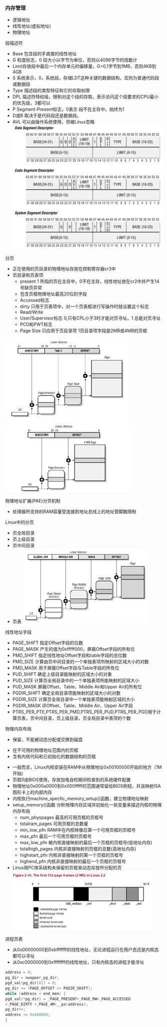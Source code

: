 ### 内存管理
>
* 逻辑地址
* 线性地址(虚拟地址)
* 物理地址
>

段描述符
>
* Base 包含段的手直接的线性地址
* G    粒度标志，0 段大小以字节为单位，否则以4096字节的倍数计
* Limit存放段中最后一个内存单元的偏移量，G=0,1字节到1MB，否则4KB到4GB
* S    系统表示，0，系统段，存储LDT这种关键的数据结构，否则为普通代码段或数据段
* Type 描述段的类型特征和它的存取权限
* DPL  描述符特权级，限制对这个段的存取，表示访问这个段要求的CPU最小的优先级，3都可以
* P    Segment-Present标志，0表示 段不在主存中，始终为1
* D或B 取决于是代码段还是数据段。
* AVL  可以由操作系统使用，但被Linux忽略 
![segment](../image/ldt.png)
>

分页
>
* 正在使用的页目录的物理地址存放在控制寄存器cr3中
* 页目录和页表项
  - present 1 所指的页在主存中，0不在主存，线性地址放在cr2中并产生14号缺页异常
  - 包含页框物理地址最高20位的字段
  - Accessed标志
  - dirty 只用于页表项中，对一个页表框进行写操作时就设置这个标志
  - Read/Write
  - User/Supervisor标志 0,只有CPL小于3时才能对页寻址，1 总能对页寻址
  - PCD和PWT标志
  - Page Size 只应用于页目录项 1页目录项字段是2MB或4MB的页框
>

![分页](../image/fy.png)
![扩展分页](../image/etpg.png)

物理地址扩展(PAE)分页机制
>
* 处理器所支持的RAM容量受连接到地址总线上的地址管脚数限制
>

Linux中的分页
>
* 页全局目录
* 页上级目录
* 页中间目录
* 页表
![Linux Page](../image/lpg.png)
>

线性地址字段
>
* PAGE_SHIFT 指定Offset字段的位数
* PAGE_MASK 产生的值为0xfffff000，屏蔽Offset字段的所有位
* PMD_SHIFT 指定线性地址Offset字段和table字段的总位数
* PMD_SIZE 计算由页中间目录的一个单独表项所映射的区域大小的对数
* PMD_MASK 用于屏蔽Offset字段与Table字段的所有位
* PUD_SHIFT 确定上级目录能映射的区域大小的对象
* PUD_SIZE 计算页全局目录中的一个单独表项所能映射的区域大小
* PUD_MASK 屏蔽Offset、Table、Middle Air和Upper Air的所有位
* PGDIR_SHIFT 确定全局目录项能映射的区域大小的对数
* PGDIR_SIZE 计算页全局目录中一个单独表项能映射区域的大小
* PGDIR_MASK 评Offset、Table、Middle Air、Upper Air字段
* PTRS_PER_PTE,PTRS_PER_PMD,PTRS_PER_PUD,PTRS_PER_PGD用于计算页表，页中间目录，页上级目录，页全局目录中表项的个数
>

物理内存布局
>
* 保留，不能被动态分配或交换到磁盘
 - 在不可用的物理地址范围内的页框
 - 含有内核代码和已初始化的数据结构的页框
* 一般而言，Linux内核安装在RAM中从物理地址0x00100000开始的地方（1M 开始)
* 页框0由BIOS使用，存放加电自检期间检查到的系统硬件配置
* 物理地址0x000a0000到0x000fffff的范围通常留给BIOS例程，并且映射ISA图形卡上的内部内存
* 内核执行machine_specfic_memory_setup()函数，建立物理地址映射
* setup_memory()函数 分析物理内存区域并初始化一些变量来描述内核的物理内存布局
  - num_physpages 最高的可用页框的页框号
  - totalram_pages 可用页框的总数量
  - min_low_pfn RAM中在内核映像后第一个可用页框的页框号
  - max_pfn 最后一个可用页框的页框号
  - max_low_pfn 被内核直接映射的最后一个页框的页框号(低地址内存)
  - totalhigh_pages 内核非直接映射的页框的总数(高地址内存)
  - highstart_pfn 内核非直接映射的第一个页框的页框号
  - highend_pfn 内核非直接映射的最后一个页框的页框号
* Linux用PC体系结构未保留的页框来动态存放所分配的页
![kernal](../image/kernal.png)
>

进程页表
>
* 从0x00000000到0xbfffffff的线性地址，无论进程运行在用户态还是内核态都可以寻址
* 从0xc0000000到0xffffffff的线性地址，只有内核态的进程才能寻址

```c
address = 0;
pg_dir = swapper_pg_dir;
pgd_val(pg_dir[0]) = 0;
pg_dir += (PAGE_OFFSET >> PGDIR_SHIFT);
while (address < end_mem) {
pgd_val(*pg_dir) = _PAGE_PRESENT+_PAGE_RW+_PAGE_ACCESSED
+_PAGE_DIRTY +_PAGE_4M+__pa(address);
pg_dir++;
address += 0x400000;
}
```
>